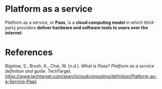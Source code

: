 # Platform as a service

Platform as a service, or **Paas**, is a **cloud computing model** in which third-party providers **deliver hardware and software tools to users over the internet**. 

# References 
Bigelow, S., Brush, K., Chai, W. (n.d.). *What is Paas? Platform as a service definition and guide*. TechTarget. <https://www.techtarget.com/searchcloudcomputing/definition/Platform-as-a-Service-Paas> 
